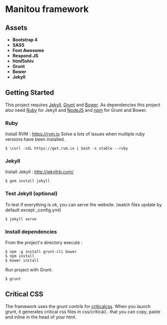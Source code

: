 Manitou framework
===========

## Assets

- **Bootstrap 4**
- **SASS**
- **Font Awesome**
- **Respond.JS**
- **html5shiv**
- **Grunt**
- **Bower**
- **Jekyll**

## Getting Started

This project requires [Jekyll](http://jekyllrb.com/), [Grunt](http://gruntjs.com/) and [Bower](http://bower.io/). As dependencies this project also need [Ruby](https://www.ruby-lang.org) for Jekyll and [NodeJS](http://nodejs.org/) and [npm](https://www.npmjs.com) for Grunt and Bower.

### Ruby
Install RVM : https://rvm.io
Solve a lots of issues when multiple ruby versions have been installed.

```
$ \curl -sSL https://get.rvm.io | bash -s stable --ruby
```

### Jekyll
Install Jekyll : http://jekyllrb.com/

```
$ gem install jekyll
```

### Test Jekyll (optional)

To test if everything is ok, you can serve the website.
(watch files update by default except _config.yml)

```
$ jekyll serve
```

### Install dependencies

From the project's directory execute :

```
$ npm -g install grunt-cli bower
$ npm install
$ bower install
```

Run project with Grunt.

```
$ grunt
```

## Critical CSS

The framework uses the grunt contrib for [criticalcss](https://github.com/filamentgroup/grunt-criticalcss). When you launch grunt, it generates critical css files in css/critical/.. that you can copy, paste and inline in the head of your html.


